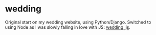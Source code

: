 # wedding

Original start on my wedding website, using Python/Django. Switched to using Node as I was slowly falling in love with JS: [wedding_js](https://github.com/merrywhether/wedding_js).
